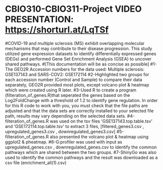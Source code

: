 # CBIO310-CBIO311-Project  VIDEO PRESENTATION: https://shorturl.at/LqTSf
#COVID-19 and multiple sclerosis (MS) exhibit overlapping molecular mechanisms that may contribute to their disease progression. This study utilized gene expression datasets to identify differentially expressed genes (DEGs) and performed Gene Set Enrichment Analysis (GSEA) to uncover shared pathways.
#[This documentation will be as concise as possible]
#1-The GEO2R Accession numbers for the data used: Multiple sclerosis: GSE137143 and SARS-COV2: GSE172114
#2-Highlighted two groups for each accession number (Control and Sample) to compare their data separately, GEO2R provided most plots, except volcano plot & heatmap which were created using R later.
#3-Used R to create a program (filteration_of_genes.R)that seperated the genes based on the Log2FoldChange with a threshold of 1.2 to identify gene regulation. In order for this R code to work with you, you must check that the file paths are adjusted and that the data sets are correctly installed to your selected file path, results may vary depending on the selected data sets.
#4-filteration_of_genes.R was used on the tsv files 'GSE137143.top.table.tsv' and 'GSE172114.top.table.tsv' to extract 3 files, [filtered_genes3.csv , upregulated_genes3.csv , downregulated_genes3.csv] 
#5-filteration_of_genes.R also presented the volcano plot & heatmap using ggplot2 & pheatmap.
#6-G:profiler was used with input as upregulated_genes.csv , downregulated_genes.csv to identify the common pathways which are shared between the two groups.
#7-ShinyGo was also used to identify the common pathways and the result was downloaded as a csv file (enrichment_all(1).csv)
